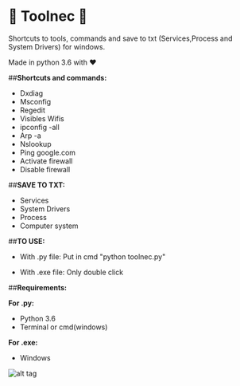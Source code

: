 # :full_moon_with_face: **Toolnec** :new_moon_with_face:
Shortcuts to tools, commands and save to txt (Services,Process and System Drivers) for windows.

Made in python 3.6 with :heart:


##**Shortcuts and commands:**
 * Dxdiag
 * Msconfig
 * Regedit
 * Visibles Wifis
 * ipconfig -all
 * Arp -a
 * Nslookup
 * Ping google.com
 * Activate firewall
 * Disable firewall

##**SAVE TO TXT:**
 * Services
 * System Drivers
 * Process
 * Computer system


##**TO USE:**
 * With .py file: Put in cmd "python toolnec.py" 
 
 * With .exe file: Only double click



##**Requirements:**

**For .py:**
 * Python 3.6
 * Terminal or cmd(windows)
 
**For .exe:**
 * Windows

![alt tag](https://puu.sh/v0jVT/eaeaadf226.png)

